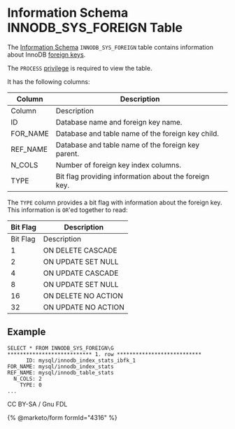 # Information Schema INNODB\_SYS\_FOREIGN Table

The [Information Schema](../../) `INNODB_SYS_FOREIGN` table contains information about InnoDB [foreign keys](../../../../../../../ha-and-performance/optimization-and-tuning/optimization-and-indexes/foreign-keys.md).

The `PROCESS` [privilege](../../../../../account-management-sql-statements/grant.md) is required to view the table.

It has the following columns:

| Column    | Description                                           |
| --------- | ----------------------------------------------------- |
| Column    | Description                                           |
| ID        | Database name and foreign key name.                   |
| FOR\_NAME | Database and table name of the foreign key child.     |
| REF\_NAME | Database and table name of the foreign key parent.    |
| N\_COLS   | Number of foreign key index columns.                  |
| TYPE      | Bit flag providing information about the foreign key. |

The `TYPE` column provides a bit flag with information about the foreign key. This information is `OR`'ed together to read:

| Bit Flag | Description         |
| -------- | ------------------- |
| Bit Flag | Description         |
| 1        | ON DELETE CASCADE   |
| 2        | ON UPDATE SET NULL  |
| 4        | ON UPDATE CASCADE   |
| 8        | ON UPDATE SET NULL  |
| 16       | ON DELETE NO ACTION |
| 32       | ON UPDATE NO ACTION |

## Example

```
SELECT * FROM INNODB_SYS_FOREIGN\G
*************************** 1. row ***************************
      ID: mysql/innodb_index_stats_ibfk_1
FOR_NAME: mysql/innodb_index_stats
REF_NAME: mysql/innodb_table_stats
  N_COLS: 2
    TYPE: 0
...
```

CC BY-SA / Gnu FDL

{% @marketo/form formId="4316" %}
